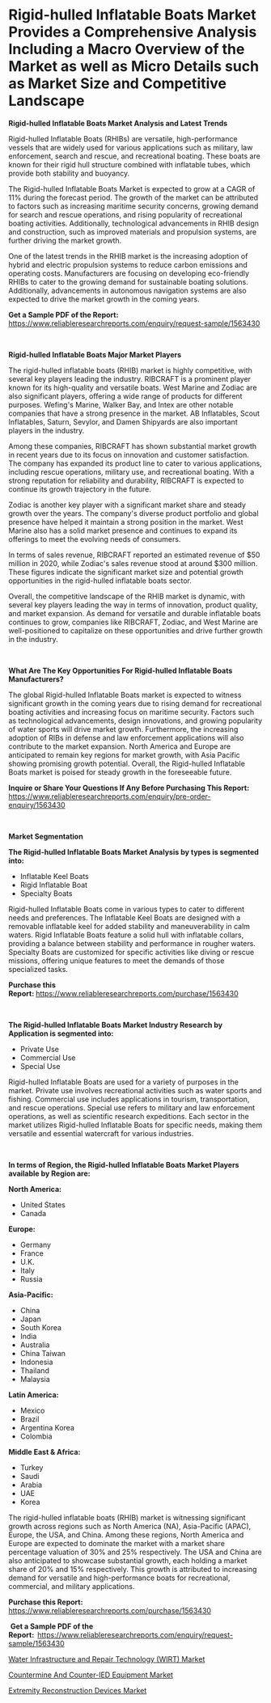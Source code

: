 <p><h1>Rigid-hulled Inflatable Boats Market Provides a Comprehensive Analysis Including a Macro Overview of the Market as well as Micro Details such as Market Size and Competitive Landscape</h1></p><p><strong>Rigid-hulled Inflatable Boats Market Analysis and Latest Trends</strong></p>
<p><p>Rigid-hulled Inflatable Boats (RHIBs) are versatile, high-performance vessels that are widely used for various applications such as military, law enforcement, search and rescue, and recreational boating. These boats are known for their rigid hull structure combined with inflatable tubes, which provide both stability and buoyancy.</p><p>The Rigid-hulled Inflatable Boats Market is expected to grow at a CAGR of 11% during the forecast period. The growth of the market can be attributed to factors such as increasing maritime security concerns, growing demand for search and rescue operations, and rising popularity of recreational boating activities. Additionally, technological advancements in RHIB design and construction, such as improved materials and propulsion systems, are further driving the market growth.</p><p>One of the latest trends in the RHIB market is the increasing adoption of hybrid and electric propulsion systems to reduce carbon emissions and operating costs. Manufacturers are focusing on developing eco-friendly RHIBs to cater to the growing demand for sustainable boating solutions. Additionally, advancements in autonomous navigation systems are also expected to drive the market growth in the coming years.</p></p>
<p><strong>Get a Sample PDF of the Report:&nbsp;</strong> <a href="https://www.reliableresearchreports.com/enquiry/request-sample/1563430">https://www.reliableresearchreports.com/enquiry/request-sample/1563430</a></p>
<p>&nbsp;</p>
<p><strong>Rigid-hulled Inflatable Boats Major Market Players</strong></p>
<p><p>The rigid-hulled inflatable boats (RHIB) market is highly competitive, with several key players leading the industry. RIBCRAFT is a prominent player known for its high-quality and versatile boats. West Marine and Zodiac are also significant players, offering a wide range of products for different purposes. Wefing's Marine, Walker Bay, and Intex are other notable companies that have a strong presence in the market. AB Inflatables, Scout Inflatables, Saturn, Sevylor, and Damen Shipyards are also important players in the industry.</p><p>Among these companies, RIBCRAFT has shown substantial market growth in recent years due to its focus on innovation and customer satisfaction. The company has expanded its product line to cater to various applications, including rescue operations, military use, and recreational boating. With a strong reputation for reliability and durability, RIBCRAFT is expected to continue its growth trajectory in the future.</p><p>Zodiac is another key player with a significant market share and steady growth over the years. The company's diverse product portfolio and global presence have helped it maintain a strong position in the market. West Marine also has a solid market presence and continues to expand its offerings to meet the evolving needs of consumers.</p><p>In terms of sales revenue, RIBCRAFT reported an estimated revenue of $50 million in 2020, while Zodiac's sales revenue stood at around $300 million. These figures indicate the significant market size and potential growth opportunities in the rigid-hulled inflatable boats sector.</p><p>Overall, the competitive landscape of the RHIB market is dynamic, with several key players leading the way in terms of innovation, product quality, and market expansion. As demand for versatile and durable inflatable boats continues to grow, companies like RIBCRAFT, Zodiac, and West Marine are well-positioned to capitalize on these opportunities and drive further growth in the industry.</p></p>
<p>&nbsp;</p>
<p><strong>What Are The Key Opportunities For Rigid-hulled Inflatable Boats Manufacturers?</strong></p>
<p><p>The global Rigid-hulled Inflatable Boats market is expected to witness significant growth in the coming years due to rising demand for recreational boating activities and increasing focus on maritime security. Factors such as technological advancements, design innovations, and growing popularity of water sports will drive market growth. Furthermore, the increasing adoption of RIBs in defense and law enforcement applications will also contribute to the market expansion. North America and Europe are anticipated to remain key regions for market growth, with Asia Pacific showing promising growth potential. Overall, the Rigid-hulled Inflatable Boats market is poised for steady growth in the foreseeable future.</p></p>
<p><strong>Inquire or Share Your Questions If Any Before Purchasing This Report:</strong> <a href="https://www.reliableresearchreports.com/enquiry/pre-order-enquiry/1563430">https://www.reliableresearchreports.com/enquiry/pre-order-enquiry/1563430</a></p>
<p>&nbsp;</p>
<p><strong>Market Segmentation</strong></p>
<p><strong>The Rigid-hulled Inflatable Boats Market Analysis by types is segmented into:</strong></p>
<p><ul><li>Inflatable Keel Boats</li><li>Rigid Inflatable Boat</li><li>Specialty Boats</li></ul></p>
<p><p>Rigid-hulled Inflatable Boats come in various types to cater to different needs and preferences. The Inflatable Keel Boats are designed with a removable inflatable keel for added stability and maneuverability in calm waters. Rigid Inflatable Boats feature a solid hull with inflatable collars, providing a balance between stability and performance in rougher waters. Specialty Boats are customized for specific activities like diving or rescue missions, offering unique features to meet the demands of those specialized tasks.</p></p>
<p><strong>Purchase this Report:&nbsp;</strong><a href="https://www.reliableresearchreports.com/purchase/1563430">https://www.reliableresearchreports.com/purchase/1563430</a></p>
<p>&nbsp;</p>
<p><strong>The Rigid-hulled Inflatable Boats Market Industry Research by Application is segmented into:</strong></p>
<p><ul><li>Private Use</li><li>Commercial Use</li><li>Special Use</li></ul></p>
<p><p>Rigid-hulled Inflatable Boats are used for a variety of purposes in the market. Private use involves recreational activities such as water sports and fishing. Commercial use includes applications in tourism, transportation, and rescue operations. Special use refers to military and law enforcement operations, as well as scientific research expeditions. Each sector in the market utilizes Rigid-hulled Inflatable Boats for specific needs, making them versatile and essential watercraft for various industries.</p></p>
<p>&nbsp;</p>
<p><strong>In terms of Region, the Rigid-hulled Inflatable Boats Market Players available by Region are:</strong></p>
<p>
    <p> <strong> North America: </strong>
        <ul>
            <li>United States</li>
            <li>Canada</li>
        </ul>
        </p> 
    <p> <strong> Europe: </strong>
        <ul>
            <li>Germany</li>
            <li>France</li>
            <li>U.K.</li>
            <li>Italy</li>
            <li>Russia</li>
        </ul>
        </p> 
    <p> <strong> Asia-Pacific: </strong>
        <ul>
            <li>China</li>
            <li>Japan</li>
            <li>South Korea</li>
            <li>India</li>
            <li>Australia</li>
            <li>China Taiwan</li>
            <li>Indonesia</li>
            <li>Thailand</li>
            <li>Malaysia</li>
        </ul>
        </p> 
    <p> <strong> Latin America: </strong>
        <ul>
            <li>Mexico</li>
            <li>Brazil</li>
            <li>Argentina Korea</li>
            <li>Colombia</li>
        </ul>
        </p> 
    <p> <strong> Middle East & Africa: </strong>
        <ul>
            <li>Turkey</li>
            <li>Saudi</li>
            <li>Arabia</li>
            <li>UAE</li>
            <li>Korea</li>
        </ul>
    </p>
    </p>
<p><p>The rigid-hulled inflatable boats (RHIB) market is witnessing significant growth across regions such as North America (NA), Asia-Pacific (APAC), Europe, the USA, and China. Among these regions, North America and Europe are expected to dominate the market with a market share percentage valuation of 30% and 25% respectively. The USA and China are also anticipated to showcase substantial growth, each holding a market share of 20% and 15% respectively. This growth is attributed to increasing demand for versatile and high-performance boats for recreational, commercial, and military applications.</p></p>
<p><strong>Purchase this Report: </strong><a href="https://www.reliableresearchreports.com/purchase/1563430">https://www.reliableresearchreports.com/purchase/1563430</a></p>
<p>&nbsp;<strong>Get a Sample PDF of the Report:&nbsp;&nbsp;</strong><a href="https://www.reliableresearchreports.com/enquiry/request-sample/1563430">https://www.reliableresearchreports.com/enquiry/request-sample/1563430</a></p>
<p><strong></strong></p>
<p><p><a href="https://view.publitas.com/reportprime-1/water-infrastructure-and-repair-technology-wirt-market-a-comprehensive-report-of-its-market-share-growth-trends-2023-2030/">Water Infrastructure and Repair Technology (WIRT) Market</a></p><p><a href="https://view.publitas.com/reportprime-1/countermine-and-counter-ied-equipment-market-research-report-reveals-the-latest-trends-and-opportunities-of-this-market-for-period-from-2023-2030/">Countermine And Counter-IED Equipment Market</a></p><p><a href="https://view.publitas.com/reportprime-1/extremity-reconstruction-devices-market-research-report-unlocks-analysis-on-the-market-financial-status-market-size-and-market-revenue-upto-2030/">Extremity Reconstruction Devices Market</a></p></p>